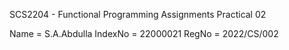 SCS2204 - Functional Programming Assignments 
Practical 02

Name = S.A.Abdulla
IndexNo = 22000021
RegNo = 2022/CS/002
